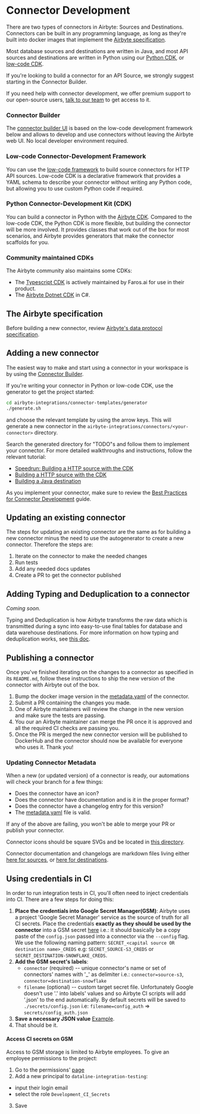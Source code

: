 # Connector Development

There are two types of connectors in Airbyte: Sources and Destinations. Connectors can be built in any programming
language, as long as they're built into docker images that implement the
[Airbyte specification](../understanding-airbyte/airbyte-protocol.md).

Most database sources and destinations are written in Java, and most API sources and destinations are written in Python
using our [Python CDK](cdk-python/), or [low-code CDK](config-based/low-code-cdk-overview.md).

If you're looking to build a connector for an API Source, we strongly suggest starting in the Connector Builder.

If you need help with connector development, we offer premium support to our open-source users,
[talk to our team](https://airbyte.com/talk-to-sales-premium-support) to get access to it.

### Connector Builder

The [connector builder UI](connector-builder-ui/overview.md) is based on the low-code development framework below and
allows to develop and use connectors without leaving the Airbyte web UI. No local developer environment required.

### Low-code Connector-Development Framework

You can use the [low-code framework](config-based/low-code-cdk-overview.md) to build source connectors for HTTP API
sources. Low-code CDK is a declarative framework that provides a YAML schema to describe your connector without writing
any Python code, but allowing you to use custom Python code if required.


### Python Connector-Development Kit \(CDK\)

You can build a connector in Python with the [Airbyte CDK](cdk-python/). Compared to the low-code CDK, the Python CDK is
more flexible, but building the connector will be more involved. It provides classes that work out of the box for most
scenarios, and Airbyte provides generators that make the connector scaffolds for you.

### Community maintained CDKs

The Airbyte community also maintains some CDKs:

- The [Typescript CDK](https://github.com/faros-ai/airbyte-connectors) is actively maintained by Faros.ai for use in their product.
- The [Airbyte Dotnet CDK](https://github.com/mrhamburg/airbyte.cdk.dotnet) in C#.

## The Airbyte specification

Before building a new connector, review [Airbyte's data protocol specification](../understanding-airbyte/airbyte-protocol.md).

## Adding a new connector

The easiest way to make and start using a connector in your workspace is by using the
[Connector Builder](connector-builder-ui/overview.md).

If you're writing your connector in Python or low-code CDK, use the generator to get the project started:

```bash
cd airbyte-integrations/connector-templates/generator
./generate.sh
```

and choose the relevant template by using the arrow keys. This will generate a new connector in the `airbyte-integrations/connectors/<your-connector>` directory.

Search the generated directory for "TODO"s and follow them to implement your connector. For more detailed walkthroughs and instructions, follow the relevant tutorial:

- [Speedrun: Building a HTTP source with the CDK](tutorials/cdk-speedrun.md)
- [Building a HTTP source with the CDK](tutorials/cdk-tutorial-python-http/getting-started.md)
- [Building a Java destination](tutorials/building-a-java-destination.md)

As you implement your connector, make sure to review the [Best Practices for Connector Development](best-practices.md) guide.

## Updating an existing connector

The steps for updating an existing connector are the same as for building a new connector minus the need to use the autogenerator to create a new connector. Therefore the steps are:

1. Iterate on the connector to make the needed changes
2. Run tests
3. Add any needed docs updates
4. Create a PR to get the connector published

## Adding Typing and Deduplication to a connector

_Coming soon._

Typing and Deduplication is how Airbyte transforms the raw data which is transmitted during a sync into easy-to-use final tables for database and data warehouse destinations. For more information on how typing and deduplication works, see [this doc](/using-airbyte/core-concepts/typing-deduping).

## Publishing a connector

Once you've finished iterating on the changes to a connector as specified in its `README.md`, follow these instructions to ship the new version of the connector with Airbyte out of the box.

1. Bump the docker image version in the [metadata.yaml](connector-metadata-file.md) of the connector.
2. Submit a PR containing the changes you made.
3. One of Airbyte maintainers will review the change in the new version and make sure the tests are passing.
4. You our an Airbyte maintainer can merge the PR once it is approved and all the required CI checks are passing you.
5. Once the PR is merged the new connector version will be published to DockerHub and the connector should now be available for everyone who uses it. Thank you!

### Updating Connector Metadata

When a new (or updated version) of a connector is ready, our automations will check your branch for a few things:

- Does the connector have an icon?
- Does the connector have documentation and is it in the proper format?
- Does the connector have a changelog entry for this version?
- The [metadata.yaml](connector-metadata-file.md) file is valid.

If any of the above are failing, you won't be able to merge your PR or publish your connector.

Connector icons should be square SVGs and be located in [this directory](https://github.com/airbytehq/airbyte/tree/master/airbyte-config-oss/init-oss/src/main/resources/icons).

Connector documentation and changelogs are markdown files living either [here for sources](https://github.com/airbytehq/airbyte/tree/master/docs/integrations/sources), or [here for destinations](https://github.com/airbytehq/airbyte/tree/master/docs/integrations/destinations).

## Using credentials in CI

In order to run integration tests in CI, you'll often need to inject credentials into CI. There are a few steps for doing this:

1. **Place the credentials into Google Secret Manager(GSM)**: Airbyte uses a project 'Google Secret Manager' service as the source of truth for all CI secrets. Place the credentials **exactly as they should be used by the connector** into a GSM secret [here](https://console.cloud.google.com/security/secret-manager?referrer=search&orgonly=true&project=dataline-integration-testing&supportedpurview=organizationId) i.e.: it should basically be a copy paste of the `config.json` passed into a connector via the `--config` flag. We use the following naming pattern: `SECRET_<capital source OR destination name>_CREDS` e.g: `SECRET_SOURCE-S3_CREDS` or `SECRET_DESTINATION-SNOWFLAKE_CREDS`.
2. **Add the GSM secret's labels**:
   - `connector` (required) -- unique connector's name or set of connectors' names with '\_' as delimiter i.e.: `connector=source-s3`, `connector=destination-snowflake`
   - `filename` (optional) -- custom target secret file. Unfortunately Google doesn't use '.' into labels' values and so Airbyte CI scripts will add '.json' to the end automatically. By default secrets will be saved to `./secrets/config.json` i.e: `filename=config_auth` => `secrets/config_auth.json`
3. **Save a necessary JSON value** [Example](https://user-images.githubusercontent.com/11213273/146040653-4a76c371-a00e-41fe-8300-cbd411f10b2e.png).
4. That should be it.

#### Access CI secrets on GSM

Access to GSM storage is limited to Airbyte employees. To give an employee permissions to the project:

1. Go to the permissions' [page](https://console.cloud.google.com/iam-admin/iam?project=dataline-integration-testing)
2. Add a new principal to `dataline-integration-testing`:

- input their login email
- select the role `Development_CI_Secrets`

3. Save
